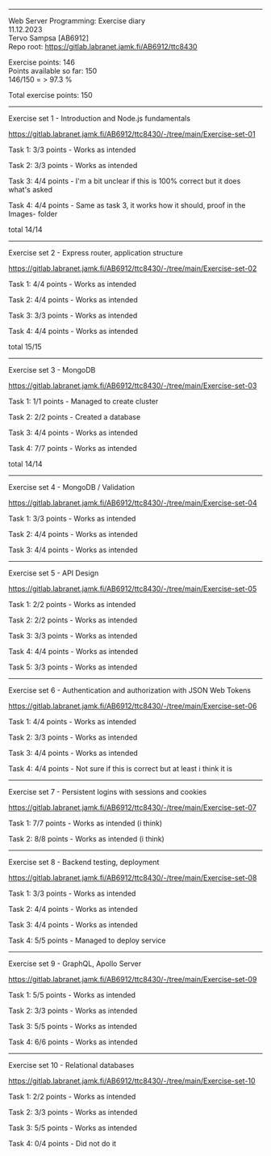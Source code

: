---------------------

Web Server Programming: Exercise diary  
11.12.2023  
Tervo Sampsa [AB6912]  
Repo root: https://gitlab.labranet.jamk.fi/AB6912/ttc8430  

Exercise points: 146  
Points available so far: 150  
146/150 = > 97.3 %  

Total exercise points: 150

-----------------

Exercise set 1 - Introduction and Node.js fundamentals   

https://gitlab.labranet.jamk.fi/AB6912/ttc8430/-/tree/main/Exercise-set-01  

Task 1: 3/3 points - Works as intended  

Task 2: 3/3 points - Works as intended  

Task 3: 4/4 points - I'm a bit unclear if this is 100% correct but it does what's asked

Task 4: 4/4 points - Same as task 3, it works how it should, proof in the Images- folder

total 14/14  

------------------

Exercise set 2 - Express router, application structure   

https://gitlab.labranet.jamk.fi/AB6912/ttc8430/-/tree/main/Exercise-set-02  

Task 1: 4/4 points - Works as intended  

Task 2: 4/4 points - Works as intended  

Task 3: 3/3 points - Works as intended

Task 4: 4/4 points - Works as intended

total 15/15  

------------------
Exercise set 3 - MongoDB  

https://gitlab.labranet.jamk.fi/AB6912/ttc8430/-/tree/main/Exercise-set-03  

Task 1: 1/1 points - Managed to create cluster  

Task 2: 2/2 points - Created a database  

Task 3: 4/4 points - Works as intended

Task 4: 7/7 points - Works as intended

total 14/14  

------------------
Exercise set 4 - MongoDB / Validation  

https://gitlab.labranet.jamk.fi/AB6912/ttc8430/-/tree/main/Exercise-set-04  

Task 1: 3/3 points - Works as intended  

Task 2: 4/4 points - Works as intended  

Task 3: 4/4 points - Works as intended

------------------
Exercise set 5 - API Design  

https://gitlab.labranet.jamk.fi/AB6912/ttc8430/-/tree/main/Exercise-set-05  

Task 1: 2/2 points - Works as intended  

Task 2: 2/2 points - Works as intended  

Task 3: 3/3 points - Works as intended  

Task 4: 4/4 points - Works as intended  

Task 5: 3/3 points - Works as intended  

------------------
Exercise set 6 - Authentication and authorization with JSON Web Tokens  

https://gitlab.labranet.jamk.fi/AB6912/ttc8430/-/tree/main/Exercise-set-06  

Task 1: 4/4 points - Works as intended  

Task 2: 3/3 points - Works as intended  

Task 3: 4/4 points - Works as intended  

Task 4: 4/4 points - Not sure if this is correct but at least i think it is  

------------------
Exercise set 7 - Persistent logins with sessions and cookies  

https://gitlab.labranet.jamk.fi/AB6912/ttc8430/-/tree/main/Exercise-set-07  

Task 1: 7/7 points - Works as intended (i think)

Task 2: 8/8 points - Works as intended (i think)


------------------
Exercise set 8 - Backend testing, deployment  

https://gitlab.labranet.jamk.fi/AB6912/ttc8430/-/tree/main/Exercise-set-08  

Task 1: 3/3 points - Works as intended  

Task 2: 4/4 points - Works as intended  

Task 3: 4/4 points - Works as intended  

Task 4: 5/5 points - Managed to deploy service


------------------
Exercise set 9 - GraphQL, Apollo Server  

https://gitlab.labranet.jamk.fi/AB6912/ttc8430/-/tree/main/Exercise-set-09  

Task 1: 5/5 points - Works as intended  

Task 2: 3/3 points - Works as intended  

Task 3: 5/5 points - Works as intended  

Task 4: 6/6 points - Works as intended  

------------------
Exercise set 10 - Relational databases  

https://gitlab.labranet.jamk.fi/AB6912/ttc8430/-/tree/main/Exercise-set-10  

Task 1: 2/2 points - Works as intended  

Task 2: 3/3 points - Works as intended  

Task 3: 5/5 points -  Works as intended  

Task 4: 0/4 points - Did not do it
